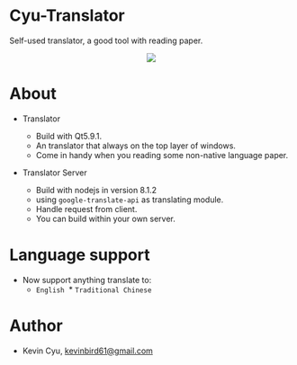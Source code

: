 # Cyu-Translator
Self-used translator, a good tool with reading paper.

<p align="center"> 
<img src="https://i.imgur.com/IIF8bqU.gif">
</p>

# About 
* Translator
  * Build with Qt5.9.1.
  * An translator that always on the top layer of windows.
  * Come in handy when you reading some non-native language paper.

* Translator Server
  * Build with nodejs in version 8.1.2
  * using `google-translate-api` as translating module.
  * Handle request from client.
  * You can build within your own server.
  
# Language support
* Now support anything translate to:
  * `English`
  * `Traditional Chinese`
  
# Author
* Kevin Cyu, kevinbird61@gmail.com
